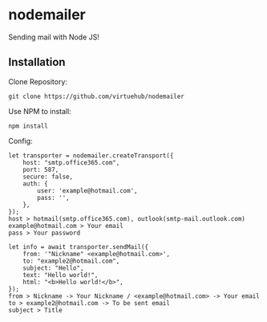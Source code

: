 # nodemailer

Sending mail with Node JS!

## Installation ##

Clone Repository:

    git clone https://github.com/virtuehub/nodemailer

Use NPM to install:

    npm install

Config:

    let transporter = nodemailer.createTransport({
        host: "smtp.office365.com",
        port: 587,
        secure: false,
        auth: {
            user: 'example@hotmail.com',
            pass: '',
        },
    });
    host > hotmail(smtp.office365.com), outlook(smtp-mail.outlook.com) 
    example@hotmail.com > Your email
    pass > Your password

    let info = await transporter.sendMail({
        from: '"Nickname" <example@hotmail.com>',
        to: "example2@hotmail.com",
        subject: "Hello",
        text: "Hello world!",
        html: "<b>Hello world!</b>",
    });
    from > Nickname -> Your Nickname / <example@hotmail.com> -> Your email
    to > example2@hotmail.com -> To be sent email
    subject > Title
